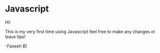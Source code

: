 # Javascript

Hi!

This is my very first time using Javascript feel free to make any changes or leave tips!


-Faseeh B)
